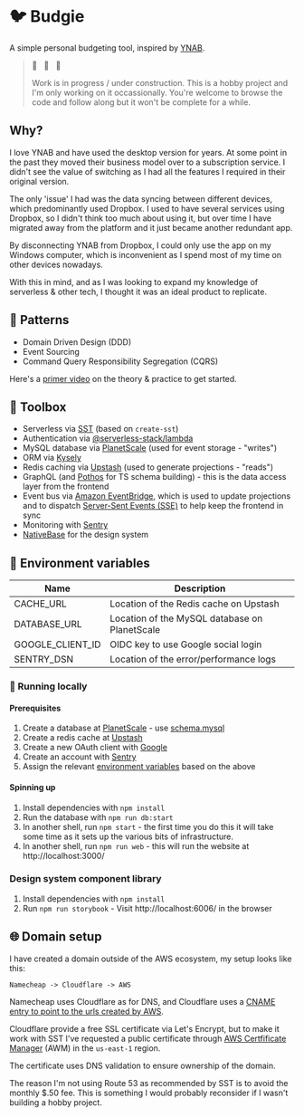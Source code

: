 # 🐦 Budgie

A simple personal budgeting tool, inspired by [YNAB](https://www.youneedabudget.com/).

> 🚧 &nbsp; 👷 &nbsp; 🚧 &nbsp;
>
> Work is in progress / under construction. This is a hobby project and I'm only working on it occassionally. You're welcome to browse the code and follow along but it won't be complete for a while.

## Why?

I love YNAB and have used the desktop version for years. At some point in the past they moved their business model over to a subscription service. I didn't see the value of switching as I had all the features I required in their original version.

The only 'issue' I had was the data syncing between different devices, which predominantly used Dropbox. I used to have several services using Dropbox, so I didn't think too much about using it, but over time I have migrated away from the platform and it just became another redundant app.

By disconnecting YNAB from Dropbox, I could only use the app on my Windows computer, which is inconvenient as I spend most of my time on other devices nowadays.

With this in mind, and as I was looking to expand my knowledge of serverless & other tech, I thought it was an ideal product to replicate.

## 🧠 Patterns

- Domain Driven Design (DDD)
- Event Sourcing
- Command Query Responsibility Segregation (CQRS)

Here's a [primer video](https://www.youtube.com/watch?v=rolfJR9ERxo) on the theory & practice to get started.

## 🧰 Toolbox

- Serverless via [SST](https://sst.dev) (based on `create-sst`)
- Authentication via [@serverless-stack/lambda](https://github.com/serverless-stack/sst/tree/lambda/packages/lambda)
- MySQL database via [PlanetScale](https://planetscale.com) (used for event storage - "writes")
- ORM via [Kysely](https://koskimas.github.io/kysely)
- Redis caching via [Upstash](https://upstash.com) (used to generate projections - "reads")
- GraphQL (and [Pothos](https://pothos-graphql.dev) for TS schema building) - this is the data access layer from the frontend
- Event bus via [Amazon EventBridge](https://aws.amazon.com/eventbridge), which is used to update projections and to dispatch [Server-Sent Events (SSE)](https://en.wikipedia.org/wiki/Server-sent_events) to help keep the frontend in sync
- Monitoring with [Sentry](https://sentry.io)
- [NativeBase](https://nativebase.io/) for the design system

## 🔧 Environment variables

| Name             | Description                                   |
| ---------------- | --------------------------------------------- |
| CACHE_URL        | Location of the Redis cache on Upstash        |
| DATABASE_URL     | Location of the MySQL database on PlanetScale |
| GOOGLE_CLIENT_ID | OIDC key to use Google social login           |
| SENTRY_DSN       | Location of the error/performance logs        |

### 🔌 Running locally

#### Prerequisites

1. Create a database at [PlanetScale](https://planetscale.com) - use [schema.mysql](./schema.mysql)
2. Create a redis cache at [Upstash](https://upstash.com)
3. Create a new OAuth client with [Google](https://console.cloud.google.com/apis/credentials/oauthclient)
4. Create an account with [Sentry](https://sentry.io)
5. Assign the relevant [environment variables](https://github.com/artdevgame/budgie#--environment-variables) based on the above

#### Spinning up

1. Install dependencies with `npm install`
2. Run the database with `npm run db:start`
3. In another shell, run `npm start` - the first time you do this it will take some time as it sets up the various bits of infrastructure.
4. In another shell, run `npm run web` - this will run the website at http://localhost:3000/

### Design system component library

1. Install dependencies with `npm install`
2. Run `npm run storybook` - Visit http://localhost:6006/ in the browser

## 🌐 Domain setup

I have created a domain outside of the AWS ecosystem, my setup looks like this:

```
Namecheap -> Cloudflare -> AWS
```

Namecheap uses Cloudflare as for DNS, and Cloudflare uses a [CNAME entry to point to the urls created by AWS](https://stackoverflow.com/a/61866193/349755).

Cloudflare provide a free SSL certificate via Let's Encrypt, but to make it work with SST I've requested a public certificate through [AWS Certfificate Manager](https://us-east-1.console.aws.amazon.com/acm/home?region=us-east-1#/certificates/list) (AWM) in the `us-east-1` region.

The certificate uses DNS validation to ensure ownership of the domain.

The reason I'm not using Route 53 as recommended by SST is to avoid the monthly $.50 fee. This is something I would probably reconsider if I wasn't building a hobby project.
